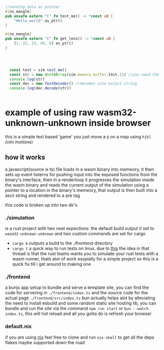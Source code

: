 ```rust

//sending data as pointer
#[no_mangle]
pub unsafe extern "C" fn test_me() -> *const u8 {
    "Hello world".as_ptr()
}

#[no_mangle]
pub unsafe extern "C" fn get_lens() -> *const u8 {
    [1, 22, 23, 45, 6].as_ptr()
}

  
```
```js

  const test = sim.test_me()
  const str = new Uint8Array(sim.memory.buffer,test,11) //you need the length of the data 
  console.log(str)
  const dec = new TextDecoder() //decodes into extact string
  console.log(dec.decode(str))
  
```



# example of using raw wasm32-unknown-unknown inside browser
this is a simple text based 'game' you just move a `@` on a map using `hjkl` (vim motions)

## how it works
a javascript(source is ts) file loads in a wasm binary into memeory, it then sets up event listerns 
for pushing input into the exposed functions from the binary's interface, then in a renderloop
it progresses the simulation inside the wasm binary and reads the current output of the simulation
using a pointer to a location in the binary's memeory, that output is then built into a 
ascii string and rendered to a pre tag

this code is broken up into two dir's

### ./simulation 
is a rust project with two neat expections: the default build output it 
set to `wasm32-unknown-unknown` and two custom commands are set for cargo
- `cargo b` outputs a build to the ./frontend directory
- `cargo t` a quick way to run tests on linux, due to [this](https://github.com/rustwasm/team/issues/173)
the idea in that thread is that the rust teams wants you to simulate your rust tests with a wasm runner,
thats alot of work esspially for a simple project so this is a quick fix till i get around to making one

### ./frontend
a bunjs app setup to bundle and serve a template site, you can find the code for servering in
`./frontend/index.ts` and the source code for the actual page `./frontend/src/index.ts`
bun actually helps alot by  alleviating the need to install esbuild and some random static site
hosting lib, you can bundle and run the site 
via the command `npm run start` or `bun --watch index.ts`, this will hot reload and all you gotta
do is refresh your browser


### default.nix
if you are using [nix](https://nixos.org/) feel free to clone and run `nix-shell` to get all the deps 
flakes maybe supported down the road
